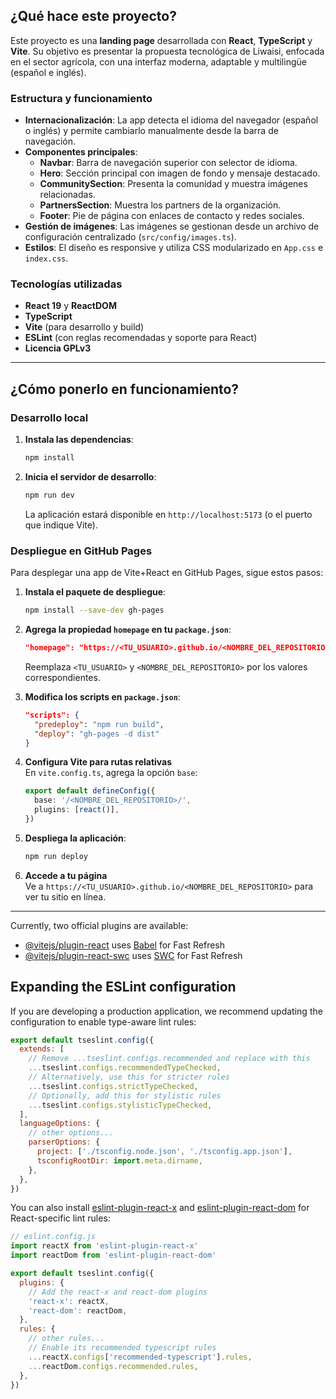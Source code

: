 
## ¿Qué hace este proyecto?

Este proyecto es una **landing page** desarrollada con **React**, **TypeScript** y **Vite**. Su objetivo es presentar la propuesta tecnológica de Liwaisi, enfocada en el sector agrícola, con una interfaz moderna, adaptable y multilingüe (español e inglés).

### Estructura y funcionamiento

- **Internacionalización**: La app detecta el idioma del navegador (español o inglés) y permite cambiarlo manualmente desde la barra de navegación.
- **Componentes principales**:
  - **Navbar**: Barra de navegación superior con selector de idioma.
  - **Hero**: Sección principal con imagen de fondo y mensaje destacado.
  - **CommunitySection**: Presenta la comunidad y muestra imágenes relacionadas.
  - **PartnersSection**: Muestra los partners de la organización.
  - **Footer**: Pie de página con enlaces de contacto y redes sociales.
- **Gestión de imágenes**: Las imágenes se gestionan desde un archivo de configuración centralizado (`src/config/images.ts`).
- **Estilos**: El diseño es responsive y utiliza CSS modularizado en `App.css` e `index.css`.

### Tecnologías utilizadas

- **React 19** y **ReactDOM**
- **TypeScript**
- **Vite** (para desarrollo y build)
- **ESLint** (con reglas recomendadas y soporte para React)
- **Licencia GPLv3**

---

## ¿Cómo ponerlo en funcionamiento?

### Desarrollo local

1. **Instala las dependencias**:
   ```bash
   npm install
   ```
2. **Inicia el servidor de desarrollo**:
   ```bash
   npm run dev
   ```
   La aplicación estará disponible en `http://localhost:5173` (o el puerto que indique Vite).

### Despliegue en GitHub Pages

Para desplegar una app de Vite+React en GitHub Pages, sigue estos pasos:

1. **Instala el paquete de despliegue**:
   ```bash
   npm install --save-dev gh-pages
   ```

2. **Agrega la propiedad `homepage` en tu `package.json`**:
   ```json
   "homepage": "https://<TU_USUARIO>.github.io/<NOMBRE_DEL_REPOSITORIO>"
   ```
   Reemplaza `<TU_USUARIO>` y `<NOMBRE_DEL_REPOSITORIO>` por los valores correspondientes.

3. **Modifica los scripts en `package.json`**:
   ```json
   "scripts": {
     "predeploy": "npm run build",
     "deploy": "gh-pages -d dist"
   }
   ```

4. **Configura Vite para rutas relativas**  
   En `vite.config.ts`, agrega la opción `base`:
   ```ts
   export default defineConfig({
     base: '/<NOMBRE_DEL_REPOSITORIO>/',
     plugins: [react()],
   })
   ```

5. **Despliega la aplicación**:
   ```bash
   npm run deploy
   ```

6. **Accede a tu página**  
   Ve a `https://<TU_USUARIO>.github.io/<NOMBRE_DEL_REPOSITORIO>` para ver tu sitio en línea.

---

Currently, two official plugins are available:

- [@vitejs/plugin-react](https://github.com/vitejs/vite-plugin-react/blob/main/packages/plugin-react) uses [Babel](https://babeljs.io/) for Fast Refresh
- [@vitejs/plugin-react-swc](https://github.com/vitejs/vite-plugin-react/blob/main/packages/plugin-react-swc) uses [SWC](https://swc.rs/) for Fast Refresh

## Expanding the ESLint configuration

If you are developing a production application, we recommend updating the configuration to enable type-aware lint rules:

```js
export default tseslint.config({
  extends: [
    // Remove ...tseslint.configs.recommended and replace with this
    ...tseslint.configs.recommendedTypeChecked,
    // Alternatively, use this for stricter rules
    ...tseslint.configs.strictTypeChecked,
    // Optionally, add this for stylistic rules
    ...tseslint.configs.stylisticTypeChecked,
  ],
  languageOptions: {
    // other options...
    parserOptions: {
      project: ['./tsconfig.node.json', './tsconfig.app.json'],
      tsconfigRootDir: import.meta.dirname,
    },
  },
})
```

You can also install [eslint-plugin-react-x](https://github.com/Rel1cx/eslint-react/tree/main/packages/plugins/eslint-plugin-react-x) and [eslint-plugin-react-dom](https://github.com/Rel1cx/eslint-react/tree/main/packages/plugins/eslint-plugin-react-dom) for React-specific lint rules:

```js
// eslint.config.js
import reactX from 'eslint-plugin-react-x'
import reactDom from 'eslint-plugin-react-dom'

export default tseslint.config({
  plugins: {
    // Add the react-x and react-dom plugins
    'react-x': reactX,
    'react-dom': reactDom,
  },
  rules: {
    // other rules...
    // Enable its recommended typescript rules
    ...reactX.configs['recommended-typescript'].rules,
    ...reactDom.configs.recommended.rules,
  },
})
```
